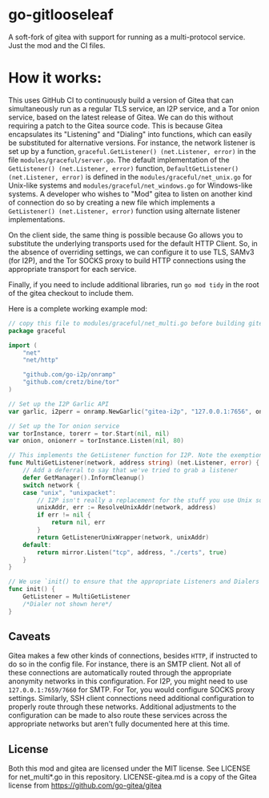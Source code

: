# go-gitlooseleaf
A soft-fork of gitea with support for running as a multi-protocol service. Just the mod and the CI files.

How it works:
=============

This uses GitHub CI to continuously build a version of Gitea that can simultaneously run as a regular TLS service, an I2P service, and a Tor onion service, based on the latest release of Gitea.
We can do this without requiring a patch to the Gitea source code.
This is because Gitea encapsulates its "Listening" and "Dialing" into functions, which can easily be substituted for alternative versions.
For instance, the network listener is set up by a function, `graceful.GetListener() (net.Listener, error)` in the file `modules/graceful/server.go`. 
The default implementation of the `GetListener() (net.Listener, error)` function, `DefaultGetListener() (net.Listener, error)` is defined in the `modules/graceful/net_unix.go` for Unix-like systems and `modules/graceful/net_windows.go` for Windows-like systems.
A developer who wishes to "Mod" gitea to listen on another kind of connection do so by creating a new file which implements a `GetListener() (net.Listener, error)` function using alternate listener implementations.

On the client side, the same thing is possible because Go allows you to substitute the underlying transports used for the default HTTP Client.
So, in the absence of overriding settings, we can configure it to use TLS, SAMv3 (for I2P), and the Tor SOCKS proxy to build HTTP connections using the appropriate transport for each service.

Finally, if you need to include additional libraries, run `go mod tidy` in the root of the gitea checkout to include them.

Here is a complete working example mod:

```Go
// copy this file to modules/graceful/net_multi.go before building gitea
package graceful

import (
	"net"
	"net/http"

	"github.com/go-i2p/onramp"
	"github.com/cretz/bine/tor"
)

// Set up the I2P Garlic API
var garlic, i2perr = onramp.NewGarlic("gitea-i2p", "127.0.0.1:7656", onramp.OPT_DEFAULTS)

// Set up the Tor onion service
var torInstance, torerr = tor.Start(nil, nil)
var onion, onionerr = torInstance.Listen(nil, 80)

// This implements the GetListener function for I2P. Note the exemption for Unix sockets.
func MultiGetListener(network, address string) (net.Listener, error) {
	// Add a deferral to say that we've tried to grab a listener
	defer GetManager().InformCleanup()
	switch network {
	case "unix", "unixpacket":
		// I2P isn't really a replacement for the stuff you use Unix sockets for and it's also not an anonymity risk, so treat them normally
		unixAddr, err := ResolveUnixAddr(network, address)
		if err != nil {
			return nil, err
		}
		return GetListenerUnixWrapper(network, unixAddr)
	default:
		return mirror.Listen("tcp", address, "./certs", true)
	}
}

// We use `init() to ensure that the appropriate Listeners and Dialers are correctly placed at runtime
func init() {
	GetListener = MultiGetListener
	/*Dialer not shown here*/
}

```

Caveats
-------

Gitea makes a few other kinds of connections, besides `HTTP`, if instructed to do so in the config file.
For instance, there is an SMTP client.
Not all of these connections are automatically routed through the appropriate anonymity networks in this configuration.
For I2P, you might need to use `127.0.0.1:7659/7660` for SMTP. For Tor, you would configure SOCKS proxy settings.
Similarly, SSH client connections need additional configuration to properly route through these networks.
Additional adjustments to the configuration can be made to also route these services across the appropriate networks but aren't fully documented here at this time.

License
-------

Both this mod and gitea are licensed under the MIT license.
See LICENSE for net_multi*.go in this repository.
LICENSE-gitea.md is a copy of the Gitea license from https://github.com/go-gitea/gitea